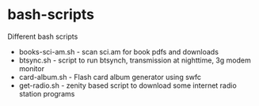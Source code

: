 bash-scripts
============

Different bash scripts

  * books-sci-am.sh - scan sci.am for book pdfs and downloads
  * btsync.sh - script to run btsynch, transmission at nighttime, 3g modem monitor
  * card-album.sh - Flash card album generator using swfc
  * get-radio.sh - zenity based script to download some internet radio station programs
